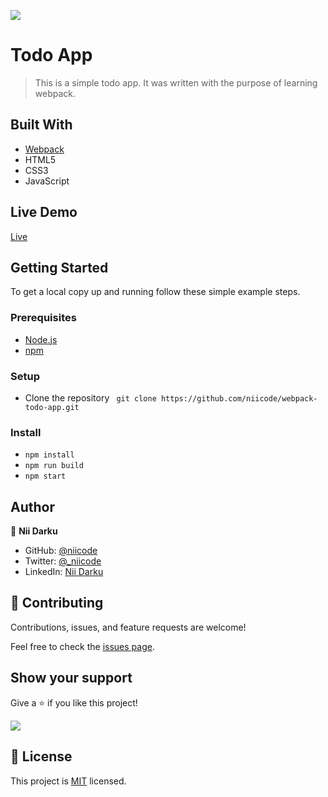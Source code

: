 ![](https://img.shields.io/badge/TodoApp-v1.0.0-blue.svg)

# Todo App

> This is a simple todo app. It was written with the purpose of learning webpack.


## Built With

- [Webpack](https://webpack.js.org/)
- HTML5
- CSS3
- JavaScript

## Live Demo

[Live](https://niicode.github.io/webpack-todo-app/)


## Getting Started

To get a local copy up and running follow these simple example steps.

### Prerequisites
- [Node.js](https://nodejs.org/)
- [npm](https://www.npmjs.com/)

### Setup
- Clone the repository ` git clone https://github.com/niicode/webpack-todo-app.git`

### Install
- `npm install`
- `npm run build`
- `npm start`

## Author

👤 **Nii Darku**

- GitHub: [@niicode](https://github.com/_niicode)
- Twitter: [@_niicode](https://twitter.com/_niicode)
- LinkedIn: [Nii Darku](https://linkedin.com/nii-darku-dodoo-082018148/)

## 🤝 Contributing

Contributions, issues, and feature requests are welcome!

Feel free to check the [issues page](../../issues/).

## Show your support

Give a ⭐️ if you like this project!
    
![](https://img.shields.io/badge/stars-0.0.1-brightgreen.svg)

## 📝 License

This project is [MIT](./LICENSE) licensed.
